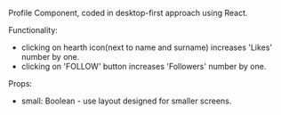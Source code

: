 Profile Component, coded in desktop-first approach using React.

Functionality: 
* clicking on hearth icon(next to name and surname) increases 'Likes' number by one.
* clicking on 'FOLLOW' button increases 'Followers' number by one.

Props:
* small: Boolean - use layout designed for smaller screens.
